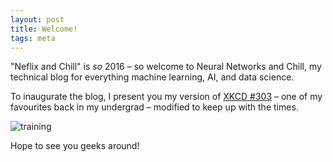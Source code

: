 ```yaml
---
layout: post
title: Welcome!
tags: meta
---
```


"Neflix and Chill" is *so* 2016 – so welcome to Neural Networks and Chill, my technical blog for everything machine learning, AI, and data science.

To inaugurate the blog, I present you my version of [XKCD #303](https://xkcd.com/303/) – one of my favourites back in my undergrad – modified to keep up with the times.

![training](https://i.imgur.com/lSmjGdn.png)

Hope to see you geeks around!
